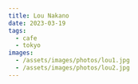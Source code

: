 ```yaml
---
title: Lou Nakano
date: 2023-03-19
tags:
  - cafe
  - tokyo
images:
  - /assets/images/photos/lou1.jpg
  - /assets/images/photos/lou2.jpg
---
```

